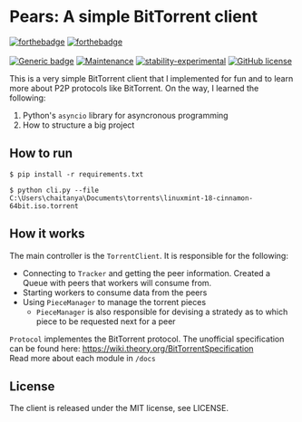 # Pears: A simple BitTorrent client

[![forthebadge](https://forthebadge.com/images/badges/made-with-python.svg)](https://forthebadge.com)
[![forthebadge](https://forthebadge.com/images/badges/built-with-love.svg)](https://forthebadge.com)
<br><br>
[![Generic badge](https://img.shields.io/badge/python-3.7.6-success.svg)](https://www.python.org/downloads/release/python-376/)
[![Maintenance](https://img.shields.io/badge/Maintained%3F-no-red.svg)](https://bitbucket.org/lbesson/ansi-colors)
[![stability-experimental](https://img.shields.io/badge/stability-experimental-orange.svg)](https://github.com/emersion/stability-badges#experimental)
[![GitHub license](https://img.shields.io/github/license/Naereen/StrapDown.js.svg)](https://opensource.org/licenses/MIT)

This is a very simple BitTorrent client that I implemented for fun and to learn more about P2P protocols like BitTorrent. On the way, I learned the following:
1. Python's `asyncio` library for asyncronous programming
2. How to structure a big project

## How to run
```
$ pip install -r requirements.txt

$ python cli.py --file C:\Users\chaitanya\Documents\torrents\linuxmint-18-cinnamon-64bit.iso.torrent
```

## How it works
The main controller is the `TorrentClient`. It is responsible for the following:
* Connecting to `Tracker` and getting the peer information. Created a Queue with peers that workers will consume from.
* Starting workers to consume data from the peers
* Using `PieceManager` to manage the torrent pieces
  - `PieceManager` is also responsible for devising a stratedy as to which piece to be requested next for a peer

`Protocol` implementes the BitTorrent protocol. The unofficial specification can be found here: https://wiki.theory.org/BitTorrentSpecification
<br>
Read more about each module in `/docs`
## License
The client is released under the MIT license, see LICENSE.
